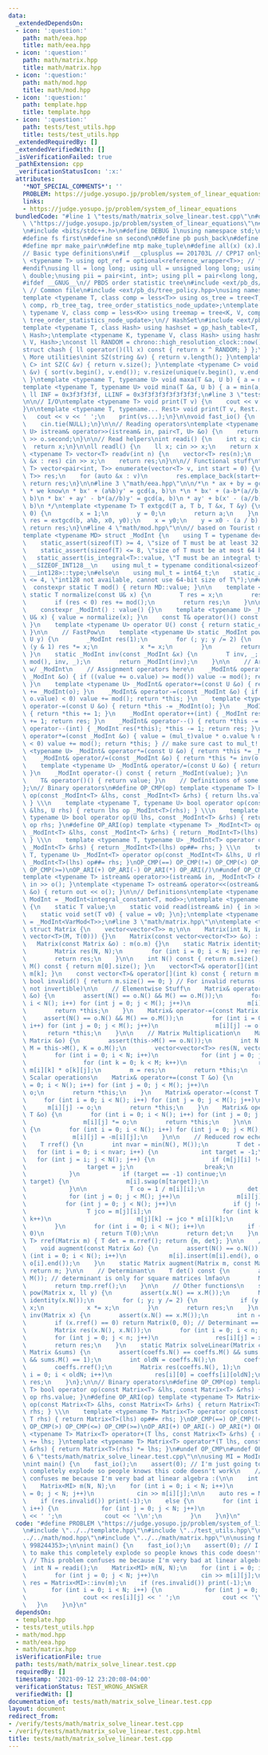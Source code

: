 ```yaml
---
data:
  _extendedDependsOn:
  - icon: ':question:'
    path: math/eea.hpp
    title: math/eea.hpp
  - icon: ':question:'
    path: math/matrix.hpp
    title: math/matrix.hpp
  - icon: ':question:'
    path: math/mod.hpp
    title: math/mod.hpp
  - icon: ':question:'
    path: template.hpp
    title: template.hpp
  - icon: ':question:'
    path: tests/test_utils.hpp
    title: tests/test_utils.hpp
  _extendedRequiredBy: []
  _extendedVerifiedWith: []
  _isVerificationFailed: true
  _pathExtension: cpp
  _verificationStatusIcon: ':x:'
  attributes:
    '*NOT_SPECIAL_COMMENTS*': ''
    PROBLEM: https://judge.yosupo.jp/problem/system_of_linear_equations
    links:
    - https://judge.yosupo.jp/problem/system_of_linear_equations
  bundledCode: "#line 1 \"tests/math/matrix_solve_linear.test.cpp\"\n#define PROBLEM\
    \ \"https://judge.yosupo.jp/problem/system_of_linear_equations\"\n#line 2 \"template.hpp\"\
    \n#include <bits/stdc++.h>\n#define DEBUG 1\nusing namespace std;\n\n// Defines\n\
    #define fs first\n#define sn second\n#define pb push_back\n#define eb emplace_back\n\
    #define mpr make_pair\n#define mtp make_tuple\n#define all(x) (x).begin(), (x).end()\n\
    // Basic type definitions\n#if __cplusplus == 201703L // CPP17 only things\ntemplate\
    \ <typename T> using opt_ref = optional<reference_wrapper<T>>; // for some templates\n\
    #endif\nusing ll = long long; using ull = unsigned long long; using ld = long\
    \ double;\nusing pii = pair<int, int>; using pll = pair<long long, long long>;\n\
    #ifdef __GNUG__\n// PBDS order statistic tree\n#include <ext/pb_ds/assoc_container.hpp>\
    \ // Common file\n#include <ext/pb_ds/tree_policy.hpp>\nusing namespace __gnu_pbds;\n\
    template <typename T, class comp = less<T>> using os_tree = tree<T, null_type,\
    \ comp, rb_tree_tag, tree_order_statistics_node_update>;\ntemplate <typename K,\
    \ typename V, class comp = less<K>> using treemap = tree<K, V, comp, rb_tree_tag,\
    \ tree_order_statistics_node_update>;\n// HashSet\n#include <ext/pb_ds/assoc_container.hpp>\n\
    template <typename T, class Hash> using hashset = gp_hash_table<T, null_type,\
    \ Hash>;\ntemplate <typename K, typename V, class Hash> using hashmap = gp_hash_table<K,\
    \ V, Hash>;\nconst ll RANDOM = chrono::high_resolution_clock::now().time_since_epoch().count();\n\
    struct chash { ll operator()(ll x) const { return x ^ RANDOM; } };\n#endif\n//\
    \ More utilities\nint SZ(string &v) { return v.length(); }\ntemplate <typename\
    \ C> int SZ(C &v) { return v.size(); }\ntemplate <typename C> void UNIQUE(vector<C>\
    \ &v) { sort(v.begin(), v.end()); v.resize(unique(v.begin(), v.end()) - v.begin());\
    \ }\ntemplate <typename T, typename U> void maxa(T &a, U b) { a = max(a, b); }\n\
    template <typename T, typename U> void mina(T &a, U b) { a = min(a, b); }\nconst\
    \ ll INF = 0x3f3f3f3f, LLINF = 0x3f3f3f3f3f3f3f3f;\n#line 3 \"tests/test_utils.hpp\"\
    \n\n// I/O\ntemplate <typename T> void print(T v) {\n    cout << v << '\\n';\n\
    }\n\ntemplate <typename T, typename... Rest> void print(T v, Rest... vs) {\n \
    \   cout << v << ' ';\n    print(vs...);\n}\n\nvoid fast_io() {\n    ios_base::sync_with_stdio(false);\n\
    \    cin.tie(NULL);\n}\n\n// Reading operators\ntemplate <typename T, typename\
    \ U> istream& operator>>(istream& in, pair<T, U> &o) {\n    return in >> o.first\
    \ >> o.second;\n}\n\n// Read helpers\nint readi() {\n    int x; cin >> x;\n  \
    \  return x;\n}\n\nll readl() {\n    ll x; cin >> x;\n    return x;\n}\n\ntemplate\
    \ <typename T> vector<T> readv(int n) {\n    vector<T> res(n);\n    for (auto\
    \ &x : res) cin >> x;\n    return res;\n}\n\n// Functional stuff\ntemplate <typename\
    \ T> vector<pair<int, T>> enumerate(vector<T> v, int start = 0) {\n    vector<pair<int,\
    \ T>> res;\n    for (auto &x : v)\n        res.emplace_back(start++, x);\n   \
    \ return res;\n}\n\n#line 3 \"math/eea.hpp\"\n\n/*\n * ax + by = gcd(a, b)\n *\n\
    \ * we know\n * bx' + (a%b)y' = gcd(a, b)\n *\n * bx' + (a-b*(a//b))y' = gcd(a,\
    \ b)\n * bx' + ay' - b*(a//b)y' = gcd(a, b)\n * ay' + b(x' - (a//b)y') = gcd(a,\
    \ b)\n */\ntemplate <typename T> T extgcd(T a, T b, T &x, T &y) {\n    if (b ==\
    \ 0) {\n        x = 1;\n        y = 0;\n        return a;\n    }\n    T x0, y0,\
    \ res = extgcd(b, a%b, x0, y0);\n    x = y0;\n    y = x0 - (a / b) * y0;\n   \
    \ return res;\n}\n#line 4 \"math/mod.hpp\"\n\n// based on Tourist modInt orz\n\
    template <typename MD> struct _ModInt {\n    using T = typename decay<decltype(MD::value)>::type;\n\
    \    static_assert(sizeof(T) >= 4, \"size of T must be at least 32 bits\");\n\
    \    static_assert(sizeof(T) <= 8, \"size of T must be at most 64 bits\");\n \
    \   static_assert(is_integral<T>::value, \"T must be an integral type\");\n#ifdef\
    \ __SIZEOF_INT128__\n    using mul_t = typename conditional<sizeof(T) <= 4, int64_t,\
    \ __int128>::type;\n#else\n    using mul_t = int64_t;\n    static_assert(sizeof(T)\
    \ <= 4, \"int128 not available, cannot use 64-bit size of T\");\n#endif\n\n  \
    \  constexpr static T mod() { return MD::value; }\n\n    template <typename U>\
    \ static T normalize(const U& x) {\n        T res = x;\n        res %= mod();\n\
    \        if (res < 0) res += mod();\n        return res;\n    }\n\n    T value;\n\
    \    constexpr _ModInt() : value() {}\n    template <typename U> _ModInt(const\
    \ U& x) { value = normalize(x); }\n    const T& operator()() const { return value;\
    \ }\n    template <typename U> operator U() const { return static_cast<U>(value);\
    \ }\n\n    // FastPow\n    template <typename U> static _ModInt pow(_ModInt x,\
    \ U y) {\n        _ModInt res(1);\n        for (; y; y /= 2) {\n            if\
    \ (y & 1) res *= x;\n            x *= x;\n        }\n        return res;\n   \
    \ }\n    static _ModInt inv(const _ModInt &x) {\n        T inv, _; extgcd(x.value,\
    \ mod(), inv, _);\n        return _ModInt(inv);\n    }\n\n    // Arithmetic Operators\
    \ w/ _ModInt\n    // Assignment operators here\n    _ModInt& operator+=(const\
    \ _ModInt &o) { if ((value += o.value) >= mod()) value -= mod(); return *this;\
    \ }\n    template <typename U> _ModInt& operator+=(const U &o) { return *this\
    \ += _ModInt(o); }\n    _ModInt& operator-=(const _ModInt &o) { if ((value -=\
    \ o.value) < 0) value += mod(); return *this; }\n    template <typename U> _ModInt&\
    \ operator-=(const U &o) { return *this -= _ModInt(o); }\n    _ModInt& operator++()\
    \ { return *this += 1; }\n    _ModInt operator++(int) { _ModInt res(*this); *this\
    \ += 1; return res; }\n    _ModInt& operator--() { return *this -= 1; }\n    _ModInt\
    \ operator--(int) { _ModInt res(*this); *this -= 1; return res; }\n    _ModInt&\
    \ operator*=(const _ModInt &o) { value = (mul_t)value * o.value % mod(); if (value\
    \ < 0) value += mod(); return *this; } // make sure cast to mul_t!!!\n    template\
    \ <typename U> _ModInt& operator*=(const U &o) { return *this *= _ModInt(o); }\n\
    \    _ModInt& operator/=(const _ModInt &o) { return *this *= inv(o.value); }\n\
    \    template <typename U> _ModInt& operator/=(const U &o) { return *this /= _ModInt(o);\
    \ }\n    _ModInt operator-() const { return _ModInt(value); }\n    // Other Operators\n\
    \    T& operator()() { return value; }\n    // Definitions of some operators\n\
    };\n// Binary operators\n#define OP_CMP(op) template <typename T> bool operator\
    \ op(const _ModInt<T> &lhs, const _ModInt<T> &rhs) { return lhs.value op rhs.value;\
    \ } \\\n    template <typename T, typename U> bool operator op(const _ModInt<T>\
    \ &lhs, U rhs) { return lhs op _ModInt<T>(rhs); } \\\n    template <typename T,\
    \ typename U> bool operator op(U lhs, const _ModInt<T> &rhs) { return _ModInt<T>(lhs)\
    \ op rhs; }\n#define OP_ARI(op) template <typename T> _ModInt<T> operator op(const\
    \ _ModInt<T> &lhs, const _ModInt<T> &rhs) { return _ModInt<T>(lhs) op##= rhs;\
    \ } \\\n    template <typename T, typename U> _ModInt<T> operator op(U lhs, const\
    \ _ModInt<T> &rhs) { return _ModInt<T>(lhs) op##= rhs; } \\\n    template <typename\
    \ T, typename U> _ModInt<T> operator op(const _ModInt<T> &lhs, U rhs) { return\
    \ _ModInt<T>(lhs) op##= rhs; }\nOP_CMP(==) OP_CMP(!=) OP_CMP(<) OP_CMP(>) OP_CMP(<=)\
    \ OP_CMP(>=)\nOP_ARI(+) OP_ARI(-) OP_ARI(*) OP_ARI(/)\n#undef OP_CMP\n#undef OP_ARI\n\
    template <typename T> istream& operator>>(istream& in, _ModInt<T> &o) { return\
    \ in >> o(); }\ntemplate <typename T> ostream& operator<<(ostream& out, _ModInt<T>\
    \ &o) { return out << o(); }\n\n// Definitions\ntemplate <typename T, T mod> using\
    \ ModInt = _ModInt<integral_constant<T, mod>>;\ntemplate <typename T> struct VarMod\
    \ {\n    static T value;\n    static void read(istream& in) { in >> value; }\n\
    \    static void set(T v0) { value = v0; }\n};\ntemplate <typename T> using VarModInt\
    \ = _ModInt<VarMod<T>>;\n#line 3 \"math/matrix.hpp\"\n\ntemplate <typename T>\
    \ struct Matrix {\n    vector<vector<T>> m;\n\n    Matrix(int N, int M) : m(N,\
    \ vector<T>(M, T(0))) {}\n    Matrix(const vector<vector<T>> &o) : m(o) {}\n \
    \   Matrix(const Matrix &o) : m(o.m) {}\n    static Matrix identity(int N) {\n\
    \        Matrix res(N, N);\n        for (int i = 0; i < N; i++) res[i][i] = T(1);\n\
    \        return res;\n    }\n\n    int N() const { return m.size(); }\n    int\
    \ M() const { return m[0].size(); }\n    vector<T>& operator[](int k) { return\
    \ m[k]; }\n    const vector<T>& operator[](int k) const { return m[k]; }\n   \
    \ bool invalid() { return m.size() == 0; } // For invalid returns (i.e. matrix\
    \ not invertible)\n\n    // Elementwise Stuff\n    Matrix& operator+=(const Matrix\
    \ &o) {\n        assert(N() == o.N() && M() == o.M());\n        for (int i = 0;\
    \ i < N(); i++) for (int j = 0; j < M(); j++)\n                m[i][j] += o[i][j];\n\
    \        return *this;\n    }\n    Matrix& operator-=(const Matrix &o) {\n   \
    \     assert(N() == o.N() && M() == o.M());\n        for (int i = 0; i < N();\
    \ i++) for (int j = 0; j < M(); j++)\n                m[i][j] -= o[i][j];\n  \
    \      return *this;\n    }\n\n    // Matrix Multiplication\n    Matrix& operator*=(const\
    \ Matrix &o) {\n        assert(this->M() == o.N());\n        int N = this->N(),\
    \ M = this->M(), K = o.M();\n        vector<vector<T>> res(N, vector<T>(K, T(0)));\n\
    \        for (int i = 0; i < N; i++)\n            for (int j = 0; j < K; j++)\n\
    \                for (int k = 0; k < M; k++)\n                    res[i][j] +=\
    \ m[i][k] * o[k][j];\n        m = res;\n        return *this;\n    }\n\n    //\
    \ Scalar operations\n    Matrix& operator+=(const T &o) {\n        for (int i\
    \ = 0; i < N(); i++) for (int j = 0; j < M(); j++)\n                m[i][j] +=\
    \ o;\n        return *this;\n    }\n    Matrix& operator-=(const T &o) {\n   \
    \     for (int i = 0; i < N(); i++) for (int j = 0; j < M(); j++)\n          \
    \      m[i][j] -= o;\n        return *this;\n    }\n    Matrix& operator*=(const\
    \ T &o) {\n        for (int i = 0; i < N(); i++) for (int j = 0; j < M(); j++)\n\
    \                m[i][j] *= o;\n        return *this;\n    }\n\n    Matrix& operator-()\
    \ {\n        for (int i = 0; i < N(); i++) for (int j = 0; j < M(); j++)\n   \
    \             m[i][j] = -m[i][j];\n    }\n\n    // Reduced row echelon form\n\
    \    T rref() {\n        int nvar = min(N(), M());\n        T det = 1;\n     \
    \   for (int i = 0; i < nvar; i++) {\n            int target = -1;\n         \
    \   for (int j = i; j < N(); j++) {\n                if (m[j][i] != 0) {\n   \
    \                 target = j;\n                    break;\n                }\n\
    \            }\n            if (target == -1) continue;\n            if (i !=\
    \ target) {\n                m[i].swap(m[target]);\n                det *= -1;\n\
    \            }\n\n            T co = 1 / m[i][i];\n            det *= m[i][i];\n\
    \            for (int j = 0; j < M(); j++)\n                m[i][j] *= co;\n \
    \           for (int j = 0; j < N(); j++)\n                if (j != i) {\n   \
    \                 T jco = m[j][i];\n                    for (int k = 0; k < M();\
    \ k++)\n                        m[j][k] -= jco * m[i][k];\n                }\n\
    \        }\n        for (int i = 0; i < N(); i++)\n            if (m[i][i] ==\
    \ 0)\n                return T(0);\n\n        return det;\n    }\n    static pair<Matrix,\
    \ T> rref(Matrix m) { T det = m.rref(); return {m, det}; }\n\n    // Augmenting\n\
    \    void augment(const Matrix &o) {\n        assert(N() == o.N());\n        for\
    \ (int i = 0; i < N(); i++)\n            m[i].insert(m[i].end(), o[i].begin(),\
    \ o[i].end());\n    }\n    static Matrix augment(Matrix m, const Matrix n) { m.augment(n);\
    \ return m; }\n\n    // Determinant\n    T det() const {\n        assert(N() ==\
    \ M()); // determinant is only for square matrices lmfao\n        Matrix tmp(*this);\n\
    \        return tmp.rref();\n    }\n\n    // Other functions\n    static Matrix\
    \ pow(Matrix x, ll y) {\n        assert(x.N() == x.M());\n        Matrix res =\
    \ identity(x.N());\n        for (; y; y /= 2) {\n            if (y & 1) res *=\
    \ x;\n            x *= x;\n        }\n        return res;\n    }\n    static Matrix\
    \ inv(Matrix x) {\n        assert(x.N() == x.M());\n        int n = x.N(); x.augment(identity(n));\n\
    \        if (x.rref() == 0) return Matrix(0, 0); // Determinant == 0 -> no inverse\n\
    \        Matrix res(x.N(), x.N());\n        for (int i = 0; i < n; i++)\n    \
    \        for (int j = 0; j < n; j++)\n                res[i][j] = x[i][j + n];\n\
    \        return res;\n    }\n    static Matrix solveLinear(Matrix coeffs, const\
    \ Matrix &sums) {\n        assert(coeffs.N() == coeffs.M() && sums.N() == coeffs.N()\
    \ && sums.M() == 1);\n        int oldN = coeffs.N();\n        coeffs.augment(sums);\n\
    \        coeffs.rref();\n        Matrix res(coeffs.N(), 1);\n        for (int\
    \ i = 0; i < oldN; i++)\n            res[i][0] = coeffs[i][oldN];\n        return\
    \ res;\n    }\n};\n\n// Binary operators\n#define OP_CMP(op) template <typename\
    \ T> bool operator op(const Matrix<T> &lhs, const Matrix<T> &rhs) { return lhs.value\
    \ op rhs.value; }\n#define OP_ARI(op) template <typename T> Matrix<T> operator\
    \ op(const Matrix<T> &lhs, const Matrix<T> &rhs) { return Matrix<T>(lhs) op##=\
    \ rhs; } \\\n    template <typename T> Matrix<T> operator op(const Matrix<T> &lhs,\
    \ T rhs) { return Matrix<T>(lhs) op##= rhs; }\nOP_CMP(==) OP_CMP(!=) OP_CMP(<)\
    \ OP_CMP(>) OP_CMP(<=) OP_CMP(>=)\nOP_ARI(+) OP_ARI(-) OP_ARI(*) OP_ARI(/)\ntemplate\
    \ <typename T> Matrix<T> operator+(T lhs, const Matrix<T> &rhs) { return Matrix<T>(rhs)\
    \ += lhs; }\ntemplate <typename T> Matrix<T> operator*(T lhs, const Matrix<T>\
    \ &rhs) { return Matrix<T>(rhs) *= lhs; }\n#undef OP_CMP\n#undef OP_ARI\n#line\
    \ 6 \"tests/math/matrix_solve_linear.test.cpp\"\n\nusing MI = ModInt<int, 998244353>;\n\
    \nint main() {\n    fast_io();\n    assert(0); // I'm just going to make this\
    \ completely explode so people knows this code doesn't work\n    // This problem\
    \ confuses me because I'm very bad at linear algebra :(\n\n    int N = readi();\n\
    \    Matrix<MI> m(N, N);\n    for (int i = 0; i < N; i++)\n        for (int j\
    \ = 0; j < N; j++)\n            cin >> m[i][j];\n\n    auto res = Matrix<MI>::inv(m);\n\
    \    if (res.invalid()) print(-1);\n    else {\n        for (int i = 0; i < N;\
    \ i++) {\n            for (int j = 0; j < N; j++)\n                cout << res[i][j]\
    \ << ' ';\n            cout << '\\n';\n        }\n    }\n}\n"
  code: "#define PROBLEM \"https://judge.yosupo.jp/problem/system_of_linear_equations\"\
    \n#include \"../../template.hpp\"\n#include \"../test_utils.hpp\"\n#include \"\
    ../../math/mod.hpp\"\n#include \"../../math/matrix.hpp\"\n\nusing MI = ModInt<int,\
    \ 998244353>;\n\nint main() {\n    fast_io();\n    assert(0); // I'm just going\
    \ to make this completely explode so people knows this code doesn't work\n   \
    \ // This problem confuses me because I'm very bad at linear algebra :(\n\n  \
    \  int N = readi();\n    Matrix<MI> m(N, N);\n    for (int i = 0; i < N; i++)\n\
    \        for (int j = 0; j < N; j++)\n            cin >> m[i][j];\n\n    auto\
    \ res = Matrix<MI>::inv(m);\n    if (res.invalid()) print(-1);\n    else {\n \
    \       for (int i = 0; i < N; i++) {\n            for (int j = 0; j < N; j++)\n\
    \                cout << res[i][j] << ' ';\n            cout << '\\n';\n     \
    \   }\n    }\n}\n"
  dependsOn:
  - template.hpp
  - tests/test_utils.hpp
  - math/mod.hpp
  - math/eea.hpp
  - math/matrix.hpp
  isVerificationFile: true
  path: tests/math/matrix_solve_linear.test.cpp
  requiredBy: []
  timestamp: '2021-09-12 23:20:08-04:00'
  verificationStatus: TEST_WRONG_ANSWER
  verifiedWith: []
documentation_of: tests/math/matrix_solve_linear.test.cpp
layout: document
redirect_from:
- /verify/tests/math/matrix_solve_linear.test.cpp
- /verify/tests/math/matrix_solve_linear.test.cpp.html
title: tests/math/matrix_solve_linear.test.cpp
---
```

